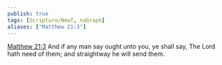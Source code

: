 ```yaml
---
publish: true
tags: [Scripture/NewT, noGraph]
aliases: ["Matthew 21:3"]
---
```

[Matthew 21:3](https://churchofjesuschrist.org/study/scriptures/nt/matt/21?lang=eng&id=p3#p3) And if any man say ought unto you, ye shall say, The Lord hath need of them; and straightway he will send them.
